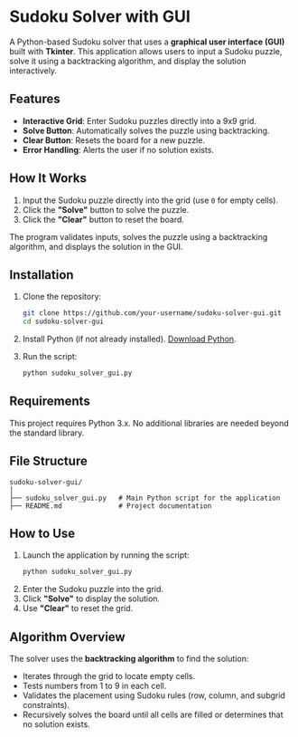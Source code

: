# Sudoku Solver with GUI

A Python-based Sudoku solver that uses a **graphical user interface (GUI)** built with **Tkinter**. This application allows users to input a Sudoku puzzle, solve it using a backtracking algorithm, and display the solution interactively.

## Features
- **Interactive Grid**: Enter Sudoku puzzles directly into a 9x9 grid.
- **Solve Button**: Automatically solves the puzzle using backtracking.
- **Clear Button**: Resets the board for a new puzzle.
- **Error Handling**: Alerts the user if no solution exists.

## How It Works
1. Input the Sudoku puzzle directly into the grid (use `0` for empty cells).
2. Click the **"Solve"** button to solve the puzzle.
3. Click the **"Clear"** button to reset the board.

The program validates inputs, solves the puzzle using a backtracking algorithm, and displays the solution in the GUI.

## Installation

1. Clone the repository:
   ```bash
   git clone https://github.com/your-username/sudoku-solver-gui.git
   cd sudoku-solver-gui
   ```

2. Install Python (if not already installed). [Download Python](https://www.python.org/downloads/).

3. Run the script:
   ```bash
   python sudoku_solver_gui.py
   ```

## Requirements
This project requires Python 3.x. No additional libraries are needed beyond the standard library.

## File Structure
```
sudoku-solver-gui/
│
├── sudoku_solver_gui.py   # Main Python script for the application
├── README.md              # Project documentation

```

## How to Use
1. Launch the application by running the script:
   ```bash
   python sudoku_solver_gui.py
   ```
2. Enter the Sudoku puzzle into the grid.
3. Click **"Solve"** to display the solution.
4. Use **"Clear"** to reset the grid.

## Algorithm Overview
The solver uses the **backtracking algorithm** to find the solution:
- Iterates through the grid to locate empty cells.
- Tests numbers from 1 to 9 in each cell.
- Validates the placement using Sudoku rules (row, column, and subgrid constraints).
- Recursively solves the board until all cells are filled or determines that no solution exists.

